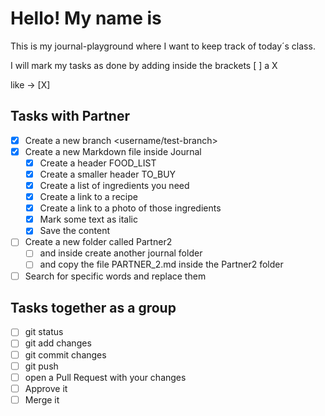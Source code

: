# Hello! My name is <name>

This is my journal-playground where I want to keep track of today´s class.

I will mark my tasks as done by adding inside the brackets [ ] a X 

like -> [X]

## Tasks with Partner

- [X] Create a new branch <username/test-branch>
- [X] Create a new Markdown file inside Journal
  - [X] Create a header FOOD_LIST
  - [X] Create a smaller header TO_BUY
  - [X] Create a list of ingredients you need
  - [X] Create a link to a recipe
  - [X] Create a link to a photo of those ingredients
  - [X] Mark some text as italic
  - [X] Save the content
- [ ] Create a new folder called Partner2 
  - [ ] and inside create another journal folder
  - [ ] and copy the file PARTNER_2.md inside the Partner2 folder
- [ ] Search for specific words and replace them

## Tasks together as a group

- [ ] git status
- [ ] git add changes
- [ ] git commit changes
- [ ] git push
- [ ] open a Pull Request with your changes
- [ ] Approve it
- [ ] Merge it 

